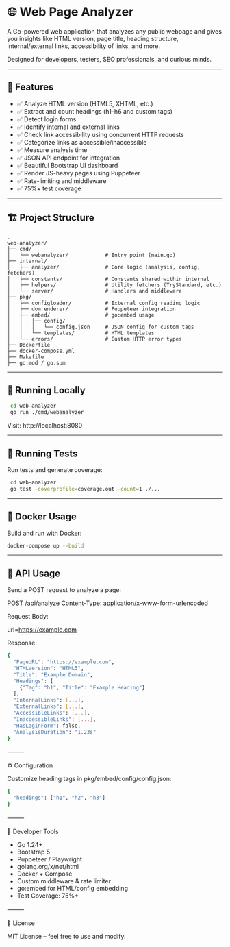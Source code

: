 # 🌐 Web Page Analyzer

A Go-powered web application that analyzes any public webpage and gives you insights like HTML version, page title, heading structure, internal/external links, accessibility of links, and more.

Designed for developers, testers, SEO professionals, and curious minds.

---

## 🚀 Features

- ✅ Analyze HTML version (HTML5, XHTML, etc.)
- ✅ Extract and count headings (h1–h6 and custom tags)
- ✅ Detect login forms
- ✅ Identify internal and external links
- ✅ Check link accessibility using concurrent HTTP requests
- ✅ Categorize links as accessible/inaccessible
- ✅ Measure analysis time
- ✅ JSON API endpoint for integration
- ✅ Beautiful Bootstrap UI dashboard
- ✅ Render JS-heavy pages using Puppeteer
- ✅ Rate-limiting and middleware
- ✅ 75%+ test coverage

---

## 🏗️ Project Structure

```text
.
web-analyzer/
├── cmd/
│   └── webanalyzer/            # Entry point (main.go)
├── internal/
│   ├── analyzer/               # Core logic (analysis, config, fetchers)
│   ├── constants/              # Constants shared within internal
│   ├── helpers/                # Utility fetchers (TryStandard, etc.)
│   └── server/                 # Handlers and middleware
├── pkg/
│   ├── configloader/           # External config reading logic
│   ├── domrenderer/            # Puppeteer integration
│   ├── embed/                  # go:embed usage
│   │   ├── config/
│   │   │   └── config.json     # JSON config for custom tags
│   │   └── templates/          # HTML templates
│   └── errors/                 # Custom HTTP error types
├── Dockerfile
├── docker-compose.yml
├── Makefile
├── go.mod / go.sum
```

---

## 🔧 Running Locally

```bash
 cd web-analyzer
 go run ./cmd/webanalyzer 
```

Visit: http://localhost:8080

---

## 🧪 Running Tests

Run tests and generate coverage:

```bash
 cd web-analyzer
 go test -coverprofile=coverage.out -count=1 ./...
```

---

## 🐳 Docker Usage

Build and run with Docker:

```bash
docker-compose up --build
```

---

## 🔌 API Usage

Send a POST request to analyze a page:

POST /api/analyze
Content-Type: application/x-www-form-urlencoded

Request Body:

url=https://example.com

Response:
```bash
{
  "PageURL": "https://example.com",
  "HTMLVersion": "HTML5",
  "Title": "Example Domain",
  "Headings": [
    {"Tag": "h1", "Title": "Example Heading"}
  ],
  "InternalLinks": [...],
  "ExternalLinks": [...],
  "AccessibleLinks": [...],
  "InaccessibleLinks": [...],
  "HasLoginForm": false,
  "AnalysisDuration": "1.23s"
}
```

⸻

⚙️ Configuration

Customize heading tags in pkg/embed/config/config.json:

```bash
{
  "headings": ["h1", "h2", "h3"]
}
```

⸻

🧰 Developer Tools
- Go 1.24+
- Bootstrap 5
- Puppeteer / Playwright
- golang.org/x/net/html
- Docker + Compose
- Custom middleware & rate limiter
- go:embed for HTML/config embedding
- Test Coverage: 75%+ 

⸻

📜 License

MIT License – feel free to use and modify.

